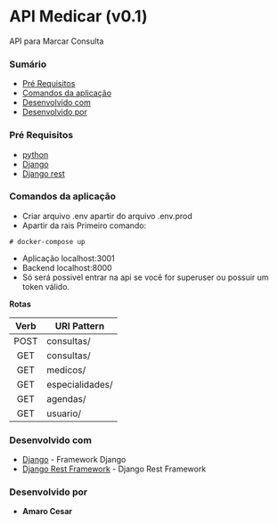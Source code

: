 #  API Medicar (v0.1)

API para Marcar Consulta
### Sumário
+ [Pré Requisitos](#pré-requisitos)
+ [Comandos da aplicação](#comandos-da-aplicação)
+ [Desenvolvido com](#desenvolvido-com)
+ [Desenvolvido por](#desenvolvido-por)
 
### Pré Requisitos
+ [python](https://docs.docker.com/compose/)
+ [Django](https://docs.docker.com/compose/)
+ [Django rest](https://www.django-rest-framework.org/)

### Comandos da aplicação
- Criar arquivo .env apartir do arquivo .env.prod
- Apartir da rais Primeiro comando:
```
# docker-compose up 
``` 

- Aplicação localhost:3001
- Backend localhost:8000
- Só será possivel entrar na api se você for superuser ou possuir um token válido.

**Rotas**

|Verb  |URI Pattern              
:----:|-------------------------|
| POST |consultas/             
| GET  |consultas/  
| GET  |medicos/          
| GET  |especialidades/               
| GET  |agendas/          
| GET  |usuario/          


### Desenvolvido com
+ [Django](https://docs.djangoproject.com/en/3.0/) - Framework Django
+ [Django Rest Framework](https://www.django-rest-framework.org/) - Django Rest Framework

### Desenvolvido por
+ **Amaro Cesar** 
